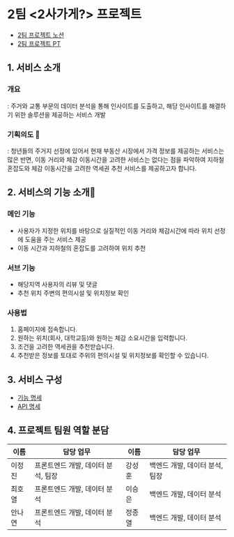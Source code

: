 # 2팀 <2사가게?> 프로젝트

- [2팀 프로젝트 노션](https://www.notion.so/elice/2-24-0d06a8c5921d4817b428bd9fac47ac87)
- [2팀 프로젝트 PT](https://docs.google.com/presentation/d/1QmkoWAhhMQhhkOXj4VM60wlJ7E5Gs4prW53s22Amuxs/edit#slide=id.g2232c5321fe_0_25)

## 1. 서비스 소개

### 개요

: 주거와 교통 부문의 데이터 분석을 통해 인사이트를 도출하고, 해당 인사이트를 해결하기 위한 솔루션을 제공하는 서비스 개발

### 기획의도 🎯

: 청년들의 주거지 선정에 있어서
현재 부동산 시장에서 가격 정보를 제공하는 서비스는 많은 반면,
이동 거리와 체감 이동시간을 고려한 서비스는 없다는 점을 파악하여
지하철 혼잡도와 체감 이동시간을 고려한 역세권 추천 서비스를 제공하고자 합니다.

## 2. 서비스의 기능 소개🚀

### 메인 기능

- 사용자가 지정한 위치를 바탕으로 실질적인 이동 거리와 체감시간에 따라 위치 선정에 도움을 주는 서비스 제공
- 이동 시간과 지하철의 혼잡도를 고려하여 위치 추천

### 서브 기능

- 해당지역 사용자의 리뷰 및 댓글
- 추천 위치 주변의 편의시설 및 위치정보 확인

### 사용법

1. 홈페이지에 접속합니다.
2. 원하는 위치(회사, 대학교등)와 원하는 체감 소요시간을 입력합니다.
3. 조건을 고려한 역세권을 추천받습니다.
4. 추천받은 정보를 토대로 주위의 편의시설 및 위치정보를 확인할 수 있습니다.

## 3. 서비스 구성

- [기능 명세](https://docs.google.com/spreadsheets/d/1ClWtcq0ayfmQKbjAQk9e1KyxtVXRy8rUkJ_-awIyw1Y/edit#gid=0)
- [API 명세](https://docs.google.com/spreadsheets/d/1ClWtcq0ayfmQKbjAQk9e1KyxtVXRy8rUkJ_-awIyw1Y/edit#gid=418297014)

## 4. 프로젝트 팀원 역할 분담

| 이름   | 담당 업무                          | 이름   | 담당 업무                      |
| ------ | ---------------------------------- | ------ | ------------------------------ |
| 이정진 | 프론트엔드 개발, 데이터 분석, 팀장 | 강성훈 | 백엔드 개발, 데이터 분석, 팀장 |
| 최호열 | 프론트엔드 개발, 데이터 분석       | 이승은 | 백엔드 개발, 데이터 분석       |
| 안나연 | 프론트엔드 개발, 데이터 분석       | 정종열 | 백엔드 개발, 데이터 분석       |
